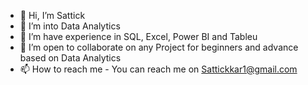 - 👋 Hi, I’m Sattick
- 👀 I’m into Data Analytics
- 🌱 I’m have experience in SQL, Excel, Power BI and Tableu
- 💞️ I’m open to collaborate on any Project for beginners and advance based on Data Analytics
- 📫 How to reach me - You can reach me on Sattickkar1@gmail.com

<!---
datahugger/datahugger is a ✨ special ✨ repository because its `README.md` (this file) appears on your GitHub profile.
You can click the Preview link to take a look at your changes.
--->
